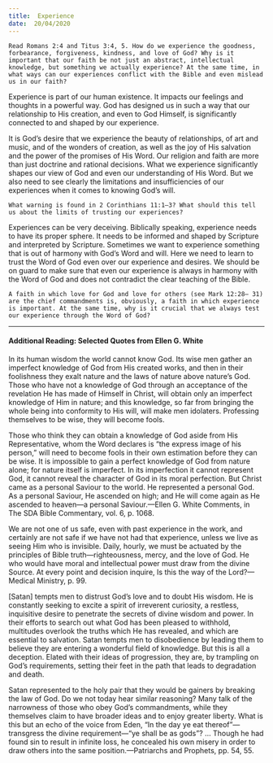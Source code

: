 ```yaml
---
title:  Experience
date:  20/04/2020
---
```


`Read Romans 2:4 and Titus 3:4, 5. How do we experience the goodness, forbearance, forgiveness, kindness, and love of God? Why is it important that our faith be not just an abstract, intellectual knowledge, but something we actually experience? At the same time, in what ways can our experiences conflict with the Bible and even mislead us in our faith?`

Experience is part of our human existence. It impacts our feelings and thoughts in a powerful way. God has designed us in such a way that our relationship to His creation, and even to God Himself, is significantly connected to and shaped by our experience.

It is God’s desire that we experience the beauty of relationships, of art and music, and of the wonders of creation, as well as the joy of His salvation and the power of the promises of His Word. Our religion and faith are more than just doctrine and rational decisions. What we experience significantly shapes our view of God and even our understanding of His Word. But we also need to see clearly the limitations and insufficiencies of our experiences when it comes to knowing God’s will.

`What warning is found in 2 Corinthians 11:1–3? What should this tell us about the limits of trusting our experiences?`

Experiences can be very deceiving. Biblically speaking, experience needs to have its proper sphere. It needs to be informed and shaped by Scripture and interpreted by Scripture. Sometimes we want to experience something that is out of harmony with God’s Word and will. Here we need to learn to trust the Word of God even over our experience and desires. We should be on guard to make sure that even our experience is always in harmony with the Word of God and does not contradict the clear teaching of the Bible.

`A faith in which love for God and love for others (see Mark 12:28– 31) are the chief commandments is, obviously, a faith in which experience is important. At the same time, why is it crucial that we always test our experience through the Word of God?`

---

#### Additional Reading: Selected Quotes from Ellen G. White

In its human wisdom the world cannot know God. Its wise men gather an imperfect knowledge of God from His created works, and then in their foolishness they exalt nature and the laws of nature above nature’s God. Those who have not a knowledge of God through an acceptance of the revelation He has made of Himself in Christ, will obtain only an imperfect knowledge of Him in nature; and this knowledge, so far from bringing the whole being into conformity to His will, will make men idolaters. Professing themselves to be wise, they will become fools.

Those who think they can obtain a knowledge of God aside from His Representative, whom the Word declares is “the express image of his person,” will need to become fools in their own estimation before they can be wise. It is impossible to gain a perfect knowledge of God from nature alone; for nature itself is imperfect. In its imperfection it cannot represent God, it cannot reveal the character of God in its moral perfection. But Christ came as a personal Saviour to the world. He represented a personal God. As a personal Saviour, He ascended on high; and He will come again as He ascended to heaven—a personal Saviour.—Ellen G. White Comments, in The SDA Bible Commentary, vol. 6, p. 1068.

We are not one of us safe, even with past experience in the work, and certainly are not safe if we have not had that experience, unless we live as seeing Him who is invisible. Daily, hourly, we must be actuated by the principles of Bible truth—righteousness, mercy, and the love of God. He who would have moral and intellectual power must draw from the divine Source. At every point and decision inquire, Is this the way of the Lord?—Medical Ministry, p. 99.

[Satan] tempts men to distrust God’s love and to doubt His wisdom. He is constantly seeking to excite a spirit of irreverent curiosity, a restless, inquisitive desire to penetrate the secrets of divine wisdom and power. In their efforts to search out what God has been pleased to withhold, multitudes overlook the truths which He has revealed, and which are essential to salvation. Satan tempts men to disobedience by leading them to believe they are entering a wonderful field of knowledge. But this is all a deception. Elated with their ideas of progression, they are, by trampling on God’s requirements, setting their feet in the path that leads to degradation and death.

Satan represented to the holy pair that they would be gainers by breaking the law of God. Do we not today hear similar reasoning? Many talk of the narrowness of those who obey God’s commandments, while they themselves claim to have broader ideas and to enjoy greater liberty. What is this but an echo of the voice from Eden, “In the day ye eat thereof”—transgress the divine requirement—“ye shall be as gods”? … Though he had found sin to result in infinite loss, he concealed his own misery in order to draw others into the same position.—Patriarchs and Prophets, pp. 54, 55.